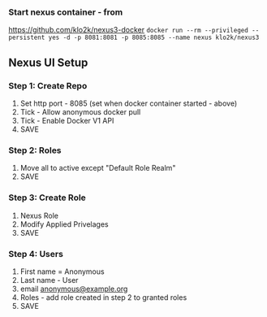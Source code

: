 ### Start nexus container - from 
https://github.com/klo2k/nexus3-docker
`docker run --rm --privileged --persistent yes -d -p 8081:8081 -p 8085:8085 --name nexus klo2k/nexus3`

## Nexus UI Setup
### Step 1: Create Repo
1. Set http port - 8085 (set when docker container started - above)
2. Tick - Allow anonymous docker pull
3. Tick - Enable Docker V1 API
4. SAVE

### Step 2: Roles
1. Move all to active except "Default Role Realm"
2. SAVE

### Step 3: Create Role
1. Nexus Role
2. Modify Applied Privelages
3. SAVE

### Step 4: Users
1. First name = Anonymous
2. Last name - User
3. email anonymous@example.org
4. Roles - add role created in step 2 to granted roles
5. SAVE